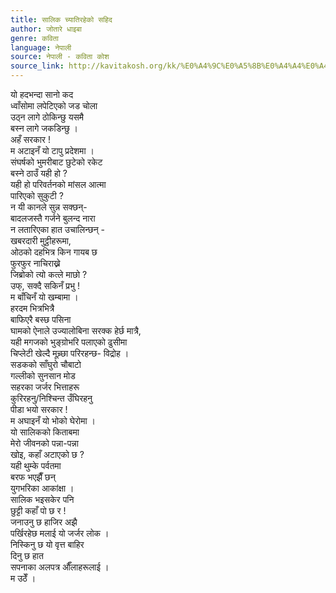 ```yaml
---
title: सालिक च्यातिरहेको सहिद
author: जोतारे धाइबा
genre: कविता
language: नेपाली
source: नेपाली - कविता कोश
source_link: http://kavitakosh.org/kk/%E0%A4%9C%E0%A5%8B%E0%A4%A4%E0%A4%BE%E0%A4%B0%E0%A5%87_%E0%A4%A7%E0%A4%BE%E0%A4%87%E0%A4%AC%E0%A4%BE
---
```


यो हदभन्दा सानो कद  
ध्वाँसोमा लपेटिएको जड चोला  
उठ्न लागे ठोकिन्छु यसमै  
बस्न लागे जकडिन्छु ।  
अहँ सरकार !  
म अटाइनँ यो टापु प्रदेशमा ।  
संघर्षको भुमरीबाट छुटेको रकेट  
बस्ने ठाउँ यही हो ?  
यही हो परिवर्तनको मांसल आत्मा  
पारिएको सुकुटी ?  
न यी कानले सुन्न सक्छन्-  
बादलजस्तै गर्जने बुलन्द नारा  
न लतारिएका हात उचालिन्छन् -  
खबरदारी मुट्ठीहरूमा,  
ओठको दहभित्र किन गायब छ  
फुरफुर नाचिराख्ने  
जिब्रोको त्यो कत्ले माछो ?  
उफ्, सक्दै सकिनँ प्रभु !  
म बाँचिनँ यो खम्बामा ।  
हरदम भित्रभित्रै  
बाफिएरै बस्छ पसिना  
घामको ऐनाले उज्यालोबिना सरक्क हेर्छ मात्रै,  
यही मगजको भुङ्ग्रोभरि पलाएको ढुसीमा  
चिप्लेटी खेल्दै मूच्र्छा परिरहन्छ- विद्रोह ।  
सडकको साँघुरो चौबाटो  
गल्लीको सुनसान मोड  
सहरका जर्जर भित्ताहरू  
कुरिरहनु/निश्चिन्त उँघिरहनु  
पीडा भयो सरकार !  
म अघाइनँ यो भोको घेरोमा ।  
यो सालिकको किताबमा  
मेरो जीवनको पन्ना-पन्ना  
खोइ, कहाँ अटाएको छ ?  
यही थुम्के पर्वतमा  
बरफ भएझैँ छन्  
युगभरिका आकांक्षा ।  
सालिक भइसकेर पनि  
छुट्टी कहाँ पो छ र !  
जनाउनु छ हाजिर अझै  
पर्खिरहेछ मलाई यो जर्जर लोक ।  
निस्किनु छ यो वृत्त बाहिर  
दिनु छ हात  
सपनाका अलपत्र औँलाहरूलाई ।  
म उठेँ ।
